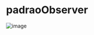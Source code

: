 # padraoObserver
![image](https://github.com/PedroHPMarques/padraoObserver/assets/71791347/87944b0a-a8db-406d-9a65-8e952acca682)
